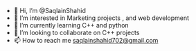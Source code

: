 - 👋 Hi, I’m @SaqlainShahid
- 👀 I’m interested in Marketing projects , and web development
- 🌱 I’m currently learning C++ and python
- 💞️ I’m looking to collaborate on C++ projects
- 📫 How to reach me saqlainshahid702@gmail.com

<!---
SaqlainShahid/SaqlainShahid is a ✨ special ✨ repository because its `README.md` (this file) appears on your GitHub profile.
You can click the Preview link to take a look at your changes.
--->
